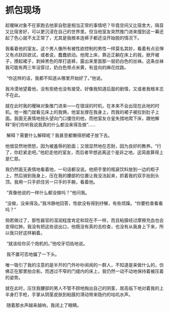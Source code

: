 # 抓包现场

​	趁暧昧对象不在家跑去他家自慰是相当正常的事情吧？毕竟空间又比宿舍大，隔音又比宿舍好，可以更沉浸在自己的世界里。但当他室友突然推门进来撞到这一幕还起了色心就不太正常了，尤其是我根本连裤子都还没开始脱的情况下。

​	我看着他的室友。这个男人像所有被性欲控制的男性一样莫名其妙，看着有点忌惮又有点跃跃欲试，或者说，蠢蠢欲动。他爬上床，靠近正躺在床上的我，掀开被子，撩起裙子，剥掉黑色的厚打底裤，露出来里面那一层奶白色的丝袜。这条丝袜我可能有两三年没穿过，奶白色带点米黄，有竖向的麻花纹路。

​	“你这样的话，我都不知道从哪里开始好了。”他说。

​	我冷漠地望着他，没有拒绝也没有接受。好像我知道后面的剧情，又或者我根本志不在此。

​	就在此时我的暧昧对象推门进来——在错误的时机，在本来不会出现在此地的时机。他一推门就看见床上的我俩，他室友撑在我身上，而我的裙子被拉到肚子上面。我面无表情地扭头望向门口僵住的他，而他室友仓皇失措地爬下床，跟他解释“哥们你听我说我真的什么都没来得及做”……

​	解释？需要什么解释呢？我甚至都懒得把裙子放下去。

​	他很显然地愤怒，因为被羞辱的脸面；又很显然地在忍耐，因为良好的教养。“行了，你赶紧走吧。”他赶走他的室友，而后者早想逃离这个是非之地，这简直算得上是仁慈。

​	我仍然面无表情地看着他，一句话都没说。他把手里的瓶装饮料放到一边的柜子上，然后骑到我身上，压在我的腰部的位置让我没法起来，抓着我的双手抬到头顶。我用一只手抓住另一只手的手腕，看着他。

​	“真像他说的一样什么都没做吗？”他问我。

​	“没做，没来得及。”我冷静地回答，性欲没有得到纾解，有些烦躁。“你要检查看看吗？”

​	倘若做过了，那性器官的湿润程度肯定和现在不一样，而且粘膜经过摩擦充血也会变得红肿。我没有把这些说出口，他既没有真的去检查，也没有从我身上下来，所以我只好这样躺着。

​	“就该给你买个炮机的。”他咬牙切齿地说。

​	我不置可否地偏了一下头。

​	唯一吸引了我的注意的是半开的门外吵吵闹闹的一群人，不知道是来做什么的，仿佛正在那里拍合影。而透过不窄的门缝内的床上，我仍然一动不动地保持着被压着的姿势。

​	就在此时，压住我腰部的男人不管不顾地掏出自己的阴茎，居高临下地对着我的上半身打手枪，手掌从阴茎皮肤到粘膜的滑动带来隐约的咕叽水声。

​	随着那水声越来越响，我闭上了眼睛。
